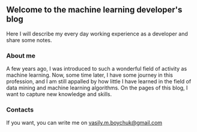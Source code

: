 ## Welcome to the machine learning developer's blog

Here I will describe my every day working experience as a developer and share some notes.

### About me

A few years ago, I was introduced to such a wonderful field of activity as machine learning. Now, some time later, I have some journey in this profession, and I am still appalled by how little I have learned in the field of data mining and machine learning algorithms. On the pages of this blog, I want to capture new knowledge and skills.


### Contacts

If you want, you can write me on vasily.m.boychuk@gmail.com
